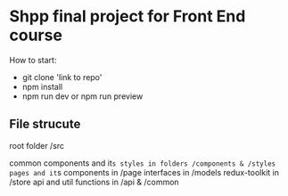 # Shpp final project for Front End course

How to start:
- git clone 'link to repo'
- npm install
- npm run dev or npm run preview
## File strucute
root folder /src

common components and it`s styles in folders /components & /styles
pages and it`s components in /page
interfaces in /models
redux-toolkit in /store
api and util functions in /api & /common
